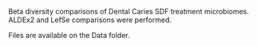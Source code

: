 Beta diversity comparisons of Dental Caries SDF treatment microbiomes. ALDEx2 and LefSe comparisons were performed.

Files are available on the Data folder.

